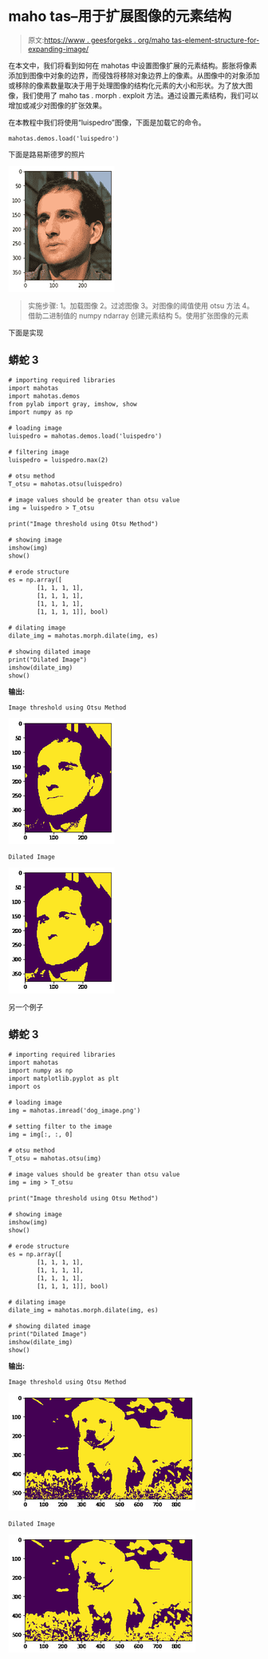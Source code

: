 # maho tas–用于扩展图像的元素结构

> 原文:[https://www . geesforgeks . org/maho tas-element-structure-for-expanding-image/](https://www.geeksforgeeks.org/mahotas-element-structure-for-dilating-image/)

在本文中，我们将看到如何在 mahotas 中设置图像扩展的元素结构。膨胀将像素添加到图像中对象的边界，而侵蚀将移除对象边界上的像素。从图像中的对象添加或移除的像素数量取决于用于处理图像的结构化元素的大小和形状。为了放大图像，我们使用了 maho tas . morph . exploit 方法。通过设置元素结构，我们可以增加或减少对图像的扩张效果。

在本教程中我们将使用“luispedro”图像，下面是加载它的命令。

```
mahotas.demos.load('luispedro')
```

下面是路易斯德罗的照片

![](img/a5b38a36a4a2b449bce4b0f49291011e.png)

> 实施步骤:
> 1。加载图像
> 2。过滤图像
> 3。对图像的阈值使用 otsu 方法
> 4。借助二进制值的 numpy ndarray 创建元素结构
> 5。使用扩张图像的元素

下面是实现

## 蟒蛇 3

```
# importing required libraries
import mahotas
import mahotas.demos
from pylab import gray, imshow, show
import numpy as np

# loading image
luispedro = mahotas.demos.load('luispedro')

# filtering image
luispedro = luispedro.max(2)

# otsu method
T_otsu = mahotas.otsu(luispedro)

# image values should be greater than otsu value
img = luispedro > T_otsu

print("Image threshold using Otsu Method")

# showing image
imshow(img)
show()

# erode structure
es = np.array([
        [1, 1, 1, 1],
        [1, 1, 1, 1],
        [1, 1, 1, 1],
        [1, 1, 1, 1]], bool)

# dilating image
dilate_img = mahotas.morph.dilate(img, es)

# showing dilated image
print("Dilated Image")
imshow(dilate_img)
show()
```

**输出:**

```
Image threshold using Otsu Method
```

![](img/73600c310d2709aae2e00e9b3837048f.png)

```
Dilated Image
```

![](img/6e7a7cc2858f19b6bfff7f9c9273673b.png)

另一个例子

## 蟒蛇 3

```
# importing required libraries
import mahotas
import numpy as np
import matplotlib.pyplot as plt
import os

# loading image
img = mahotas.imread('dog_image.png')

# setting filter to the image
img = img[:, :, 0]

# otsu method
T_otsu = mahotas.otsu(img)

# image values should be greater than otsu value
img = img > T_otsu

print("Image threshold using Otsu Method")

# showing image
imshow(img)
show()

# erode structure
es = np.array([
        [1, 1, 1, 1],
        [1, 1, 1, 1],
        [1, 1, 1, 1],
        [1, 1, 1, 1]], bool)

# dilating image
dilate_img = mahotas.morph.dilate(img, es)

# showing dilated image
print("Dilated Image")
imshow(dilate_img)
show()
```

**输出:**

```
Image threshold using Otsu Method
```

![](img/4d8a759cb27087644c89f718a86a41f1.png)

```
Dilated Image
```

![](img/1785d2495844b1097ec5ccf9ad9f97aa.png)